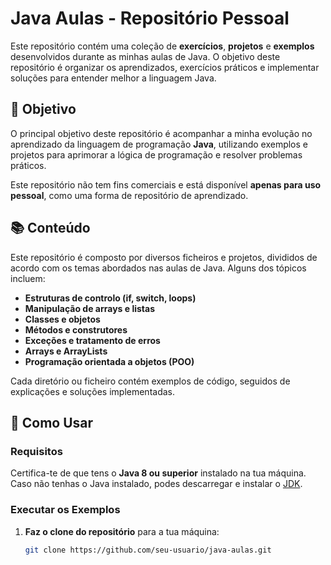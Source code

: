 # Java Aulas - Repositório Pessoal

Este repositório contém uma coleção de **exercícios**, **projetos** e **exemplos** desenvolvidos durante as minhas aulas de Java. O objetivo deste repositório é organizar os aprendizados, exercícios práticos e implementar soluções para entender melhor a linguagem Java.

## 🚀 Objetivo

O principal objetivo deste repositório é acompanhar a minha evolução no aprendizado da linguagem de programação **Java**, utilizando exemplos e projetos para aprimorar a lógica de programação e resolver problemas práticos.

Este repositório não tem fins comerciais e está disponível **apenas para uso pessoal**, como uma forma de repositório de aprendizado.

## 📚 Conteúdo

Este repositório é composto por diversos ficheiros e projetos, divididos de acordo com os temas abordados nas aulas de Java. Alguns dos tópicos incluem:

- **Estruturas de controlo (if, switch, loops)**
- **Manipulação de arrays e listas**
- **Classes e objetos**
- **Métodos e construtores**
- **Exceções e tratamento de erros**
- **Arrays e ArrayLists**
- **Programação orientada a objetos (POO)**

Cada diretório ou ficheiro contém exemplos de código, seguidos de explicações e soluções implementadas.

## 🔧 Como Usar

### Requisitos

Certifica-te de que tens o **Java 8 ou superior** instalado na tua máquina. Caso não tenhas o Java instalado, podes descarregar e instalar o [JDK](https://www.oracle.com/java/technologies/javase-jdk11-downloads.html).

### Executar os Exemplos

1. **Faz o clone do repositório** para a tua máquina:

   ```bash
   git clone https://github.com/seu-usuario/java-aulas.git
